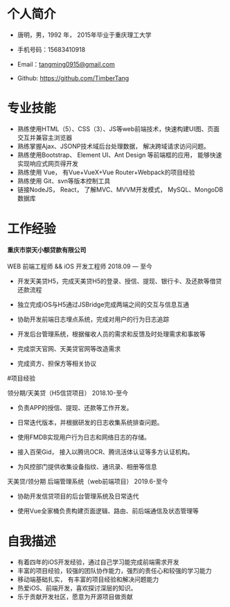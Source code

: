 # 个人简介

- 唐明，男，1992 年， 2015年毕业于重庆理工大学 

- 手机号码：15683410918

- Email：tangming0915@gmail.com  

- Github: <https://github.com/TimberTang>


# 专业技能
- 熟练使用HTML（5）、CSS（3）、JS等web前端技术，快速构建UI图、页面交互并兼容主浏览器
- 熟练掌握Ajax、JSONP技术域后台处理数据， 解决跨域请求访问问题。
- 熟练使用Bootstrap、 Element UI、Ant Design 等前端框的应用， 能够快速实现响应式网页得开发
- 熟练使用 Vue， 有Vue+VueX+Vue Router+Webpack的项目经验
- 熟练使用 Git、svn等版本控制工具
- 链接NodeJS， React， 了解MVC、MVVM开发模式， MySQL、MongoDB 数据库



# 工作经验

#### 重庆市崇天小额贷款有限公司

WEB 前端工程师 && iOS 开发工程师
2018.09 — 至今  

- 开发天美贷H5，完成天美贷H5的登录、授信、提现、银行卡、及还款等借贷还款流程

- 独立完成iOS与H5通过JSBridge完成两端之间的交互与信息互通

- 协助开发前端日志埋点系统，完成对用户的行为日志追踪

- 开发后台管理系统，根据催收人员的需求和反馈及时处理需求和事故等

- 完成崇天官网、天美贷官网等改造需求

- 完成资方、担保方等相关协议


#项目经验

领分期/天美贷（H5信贷项目） 2018.10-至今

- 负责APP的授信、提现、还款等工作开发。

- 日常迭代版本，并根据研发的日志收集系统排查问题。

- 使用FMDB实现用户行为日志和网络日志的存储。

- 接入百荣Gid， 接入以腾讯OCR、腾讯活体认证等多方认证机构。

- 为风控部门提供收集设备指纹、通讯录、相册等信息


天美贷/领分期 后端管理系统（web前端项目） 2019.6-至今

- 协助开发信贷项目的后台管理系统及日常迭代

- 使用Vue全家桶负责构建页面逻辑、路由、前后端通信及状态管理等



# 自我描述

- 有着四年的iOS开发经验，通过自己学习能完成前端需求开发
- 丰富的项目经验，较强的团队协作能力，强烈的责任心和较强的学习能力
- 移动端基础扎实， 有丰富的项目经验和解决问题能力
- 热爱iOS、前端开发，喜欢探讨深层的知识。
- 乐于贡献开发社区，愿意为开源项目做贡献
